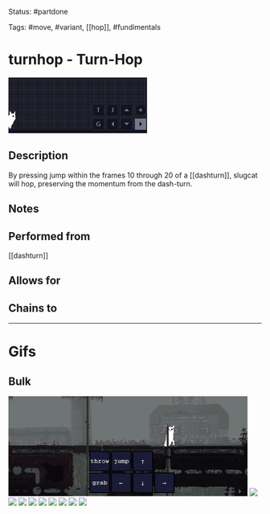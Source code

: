 Status: #partdone

Tags: #move, #variant, [[hop]], #fundimentals

# turnhop - Turn-Hop
<img src=https://raw.githubusercontent.com/LauraHannah44/Rain-World-Movement/main/Files/turnhop_header.gif>

## Description
By pressing jump within the frames 10 through 20 of a [[dashturn]], slugcat will hop, preserving the momentum from the dash-turn.

## Notes


## Performed from
[[dashturn]]

## Allows for


## Chains to


___
# Gifs
## Bulk
<img src=https://raw.githubusercontent.com/LauraHannah44/Rain-World-Movement/main/Files/turnhop_0.gif>

<img src=https://raw.githubusercontent.com/LauraHannah44/Rain-World-Movement/main/Files/turnhop_1.gif>

<img src=https://raw.githubusercontent.com/LauraHannah44/Rain-World-Movement/main/Files/turnhop_2.gif>

<img src=https://raw.githubusercontent.com/LauraHannah44/Rain-World-Movement/main/Files/turnhop_3.gif>

<img src=https://raw.githubusercontent.com/LauraHannah44/Rain-World-Movement/main/Files/turnhop_4.gif>

<img src=https://raw.githubusercontent.com/LauraHannah44/Rain-World-Movement/main/Files/turnhop_5.gif>

<img src=https://raw.githubusercontent.com/LauraHannah44/Rain-World-Movement/main/Files/turnhop_6.gif>

<img src=https://raw.githubusercontent.com/LauraHannah44/Rain-World-Movement/main/Files/turnhop_7.gif>

<img src=https://raw.githubusercontent.com/LauraHannah44/Rain-World-Movement/main/Files/turnhop_8.gif>

<img src=https://raw.githubusercontent.com/LauraHannah44/Rain-World-Movement/main/Files/turnhop_9.gif>
